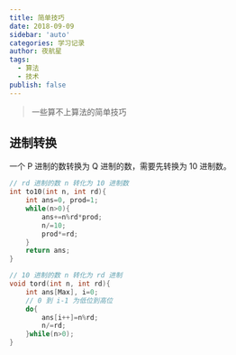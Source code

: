 ```yaml
---
title: 简单技巧
date: 2018-09-09
sidebar: 'auto'
categories: 学习记录
author: 夜航星
tags:
  - 算法
  - 技术
publish: false
---
```


> 一些算不上算法的简单技巧

## 进制转换

一个 P 进制的数转换为 Q 进制的数，需要先转换为 10 进制数。

```C
// rd 进制的数 n 转化为 10 进制数
int to10(int n, int rd){
    int ans=0, prod=1;
    while(n>0){
        ans+=n%rd*prod;
        n/=10;
        prod*=rd;
    }
    return ans;
}
```

```C
// 10 进制的数 n 转化为 rd 进制
void tord(int n, int rd){
    int ans[Max], i=0;
    // 0 到 i-1 为低位到高位
    do{
        ans[i++]=n%rd;
        n/=rd;
    }while(n>0); 
}
```



